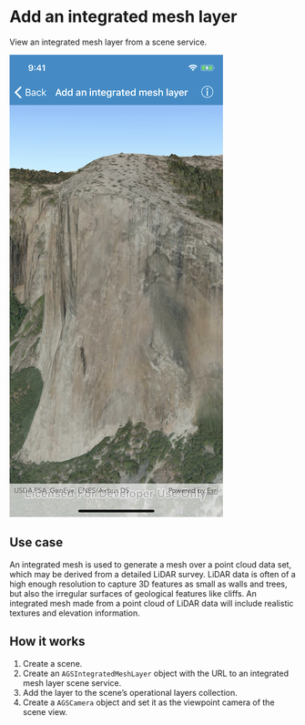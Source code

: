 # Add an integrated mesh layer

View an integrated mesh layer from a scene service.

![Screenshot](image1.png)

## Use case

An integrated mesh is used to generate a mesh over a point cloud data
set, which may be derived from a detailed LiDAR survey. LiDAR data is
often of a high enough resolution to capture 3D features as small as
walls and trees, but also the irregular surfaces of geological features
like cliffs. An integrated mesh made from a point cloud of LiDAR data
will include realistic textures and elevation information.

## How it works

1.  Create a scene.
2.  Create an `AGSIntegratedMeshLayer` object with the URL to an
    integrated mesh layer scene service.
3.  Add the layer to the scene’s operational layers collection.
4.  Create a `AGSCamera` object and set it as the viewpoint camera of
    the scene view.
